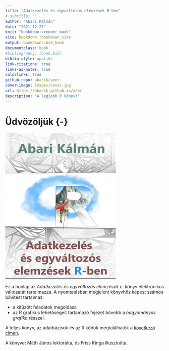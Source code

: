 ```yaml
--- 
title: "Adatkezelés és egyváltozós elemzések R-ben"
# subtitle: ""
author: "Abari Kálmán"
date: "2021-12-27"
knit: "bookdown::render_book"
site: bookdown::bookdown_site
output: bookdown::bs4_book
documentclass: book
#bibliography: [book.bib]
biblio-style: apalike
link-citations: true
links-as-notes: true
colorlinks: true
github-repo: abarik/aeer
cover-image: images/cover.jpg
url: https://abarik.github.io/aeer
description: "A legjobb R könyv!"
---
```




# Üdvözöljük {-}

<a href="http://amzn.to/2tZkmxG"><img src="images/cover.jpg" width="350" height="460" alt="" class="cover" /></a>

Ez a honlap az *Adatkezelés és egyváltozós elemzések* c. könyv elektronikus változatát tartalmazza. A nyomtatásban megjelent könyvhöz képest számos bővítést tartalmaz: 

* a kitűzött feladatok megoldása
* az R grafikus lehetőségeit tartamazó fejezet bővebb a *hagyományos grafika* résszel.

A teljes könyv, az adatbázisok és az R kódok megtalálhatók a [következő címen](https://abarik.github.io/aeer).

A könyvet Máth János lektorálta, és Friss Kinga illusztrálta.

